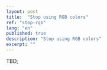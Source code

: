 ```yaml
---
layout: post
title:  "Stop using RGB colors"
ref: "stop-rgb"
lang: "en"
published: true
description: "Stop using RGB colors"
excerpt: ""
---
```


TBD;

